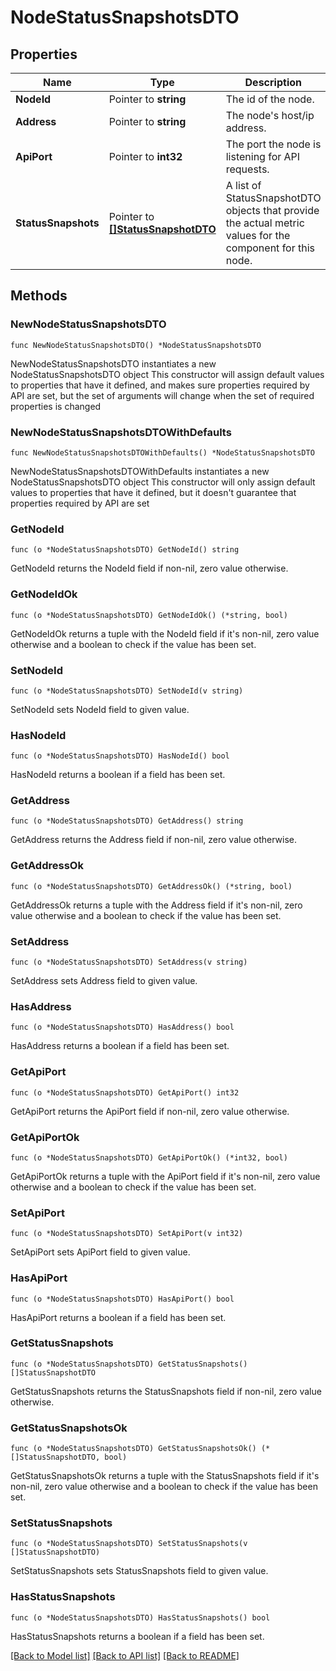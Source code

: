 # NodeStatusSnapshotsDTO

## Properties

Name | Type | Description | Notes
------------ | ------------- | ------------- | -------------
**NodeId** | Pointer to **string** | The id of the node. | [optional] 
**Address** | Pointer to **string** | The node&#39;s host/ip address. | [optional] 
**ApiPort** | Pointer to **int32** | The port the node is listening for API requests. | [optional] 
**StatusSnapshots** | Pointer to [**[]StatusSnapshotDTO**](StatusSnapshotDTO.md) | A list of StatusSnapshotDTO objects that provide the actual metric values for the component for this node. | [optional] 

## Methods

### NewNodeStatusSnapshotsDTO

`func NewNodeStatusSnapshotsDTO() *NodeStatusSnapshotsDTO`

NewNodeStatusSnapshotsDTO instantiates a new NodeStatusSnapshotsDTO object
This constructor will assign default values to properties that have it defined,
and makes sure properties required by API are set, but the set of arguments
will change when the set of required properties is changed

### NewNodeStatusSnapshotsDTOWithDefaults

`func NewNodeStatusSnapshotsDTOWithDefaults() *NodeStatusSnapshotsDTO`

NewNodeStatusSnapshotsDTOWithDefaults instantiates a new NodeStatusSnapshotsDTO object
This constructor will only assign default values to properties that have it defined,
but it doesn't guarantee that properties required by API are set

### GetNodeId

`func (o *NodeStatusSnapshotsDTO) GetNodeId() string`

GetNodeId returns the NodeId field if non-nil, zero value otherwise.

### GetNodeIdOk

`func (o *NodeStatusSnapshotsDTO) GetNodeIdOk() (*string, bool)`

GetNodeIdOk returns a tuple with the NodeId field if it's non-nil, zero value otherwise
and a boolean to check if the value has been set.

### SetNodeId

`func (o *NodeStatusSnapshotsDTO) SetNodeId(v string)`

SetNodeId sets NodeId field to given value.

### HasNodeId

`func (o *NodeStatusSnapshotsDTO) HasNodeId() bool`

HasNodeId returns a boolean if a field has been set.

### GetAddress

`func (o *NodeStatusSnapshotsDTO) GetAddress() string`

GetAddress returns the Address field if non-nil, zero value otherwise.

### GetAddressOk

`func (o *NodeStatusSnapshotsDTO) GetAddressOk() (*string, bool)`

GetAddressOk returns a tuple with the Address field if it's non-nil, zero value otherwise
and a boolean to check if the value has been set.

### SetAddress

`func (o *NodeStatusSnapshotsDTO) SetAddress(v string)`

SetAddress sets Address field to given value.

### HasAddress

`func (o *NodeStatusSnapshotsDTO) HasAddress() bool`

HasAddress returns a boolean if a field has been set.

### GetApiPort

`func (o *NodeStatusSnapshotsDTO) GetApiPort() int32`

GetApiPort returns the ApiPort field if non-nil, zero value otherwise.

### GetApiPortOk

`func (o *NodeStatusSnapshotsDTO) GetApiPortOk() (*int32, bool)`

GetApiPortOk returns a tuple with the ApiPort field if it's non-nil, zero value otherwise
and a boolean to check if the value has been set.

### SetApiPort

`func (o *NodeStatusSnapshotsDTO) SetApiPort(v int32)`

SetApiPort sets ApiPort field to given value.

### HasApiPort

`func (o *NodeStatusSnapshotsDTO) HasApiPort() bool`

HasApiPort returns a boolean if a field has been set.

### GetStatusSnapshots

`func (o *NodeStatusSnapshotsDTO) GetStatusSnapshots() []StatusSnapshotDTO`

GetStatusSnapshots returns the StatusSnapshots field if non-nil, zero value otherwise.

### GetStatusSnapshotsOk

`func (o *NodeStatusSnapshotsDTO) GetStatusSnapshotsOk() (*[]StatusSnapshotDTO, bool)`

GetStatusSnapshotsOk returns a tuple with the StatusSnapshots field if it's non-nil, zero value otherwise
and a boolean to check if the value has been set.

### SetStatusSnapshots

`func (o *NodeStatusSnapshotsDTO) SetStatusSnapshots(v []StatusSnapshotDTO)`

SetStatusSnapshots sets StatusSnapshots field to given value.

### HasStatusSnapshots

`func (o *NodeStatusSnapshotsDTO) HasStatusSnapshots() bool`

HasStatusSnapshots returns a boolean if a field has been set.


[[Back to Model list]](../README.md#documentation-for-models) [[Back to API list]](../README.md#documentation-for-api-endpoints) [[Back to README]](../README.md)


